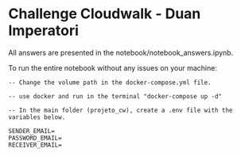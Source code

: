 # Challenge Cloudwalk - Duan Imperatori

All answers are presented in the notebook/notebook_answers.ipynb.

To run the entire notebook without any issues on your machine:

    -- Change the volume path in the docker-compose.yml file.

    -- use docker and run in the terminal "docker-compose up -d"

    -- In the main folder (projeto_cw), create a .env file with the variables below.

    SENDER_EMAIL=
    PASSWORD_EMAIL=
    RECEIVER_EMAIL=